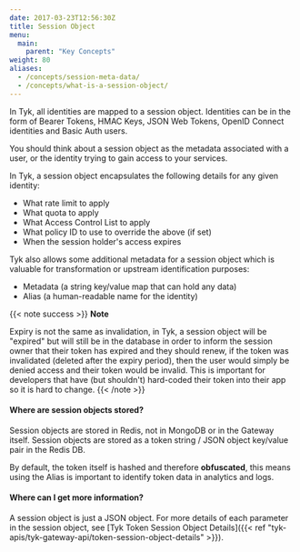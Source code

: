 ```yaml
---
date: 2017-03-23T12:56:30Z
title: Session Object
menu:
  main:
    parent: "Key Concepts"
weight: 80
aliases:
  - /concepts/session-meta-data/
  - /concepts/what-is-a-session-object/
---
```


In Tyk, all identities are mapped to a session object. Identities can be in the form of Bearer Tokens, HMAC Keys, JSON Web Tokens, OpenID Connect identities and Basic Auth users.

You should think about a session object as the metadata associated with a user, or the identity trying to gain access to your services.

In Tyk, a session object encapsulates the following details for any given identity:

- What rate limit to apply
- What quota to apply
- What Access Control List to apply
- What policy ID to use to override the above (if set)
- When the session holder's access expires

Tyk also allows some additional metadata for a session object which is valuable for transformation or upstream identification purposes:

- Metadata (a string key/value map that can hold any data)
- Alias (a human-readable name for the identity)

{{< note success >}}
**Note**

Expiry is not the same as invalidation, in Tyk, a session object will be "expired" but will still be in the database in order to inform the session owner that their token has expired and they should renew, if the token was invalidated (deleted after the expiry period), then the user would simply be denied access and their token would be invalid. This is important for developers that have (but shouldn't) hard-coded their token into their app so it is hard to change.
{{< /note >}}

#### Where are session objects stored?

Session objects are stored in Redis, not in MongoDB or in the Gateway itself. Session objects are stored as a token string / JSON object key/value pair in the Redis DB.

By default, the token itself is hashed and therefore **obfuscated**, this means using the Alias is important to identify token data in analytics and logs.

#### Where can I get more information?

A session object is just a JSON object. For more details of each parameter in the session object, see [Tyk Token Session Object Details]({{< ref "tyk-apis/tyk-gateway-api/token-session-object-details" >}}).
